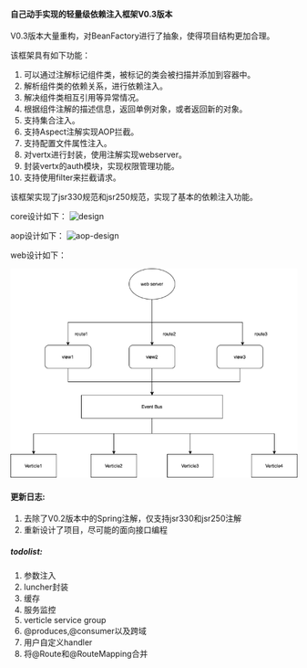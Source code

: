 #### 自己动手实现的轻量级依赖注入框架V0.3版本

V0.3版本大量重构，对BeanFactory进行了抽象，使得项目结构更加合理。

该框架具有如下功能：
1. 可以通过注解标记组件类，被标记的类会被扫描并添加到容器中。
2. 解析组件类的依赖关系，进行依赖注入。
3. 解决组件类相互引用等异常情况。
4. 根据组件注解的描述信息，返回单例对象，或者返回新的对象。
5. 支持集合注入。
6. 支持Aspect注解实现AOP拦截。
7. 支持配置文件属性注入。
8. 对vertx进行封装，使用注解实现webserver。
9. 封装vertx的auth模块，实现权限管理功能。
10. 支持使用filter来拦截请求。

该框架实现了jsr330规范和jsr250规范，实现了基本的依赖注入功能。

core设计如下：
![design](images/design.png)

aop设计如下：
![aop-design](images/aop-design.png)

web设计如下：

![aop-design](images/mvc-design.png)

#### 更新日志:

1. 去除了V0.2版本中的Spring注解，仅支持jsr330和jsr250注解
2. 重新设计了项目，尽可能的面向接口编程

##### todolist:
1. 参数注入
2. luncher封装
3. 缓存
4. 服务监控
5. verticle service group
6. @produces,@consumer以及跨域
7. 用户自定义handler
8. 将@Route和@RouteMapping合并